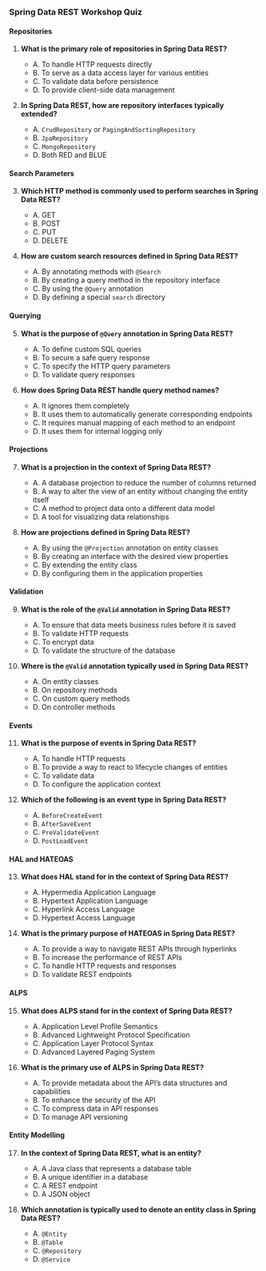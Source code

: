 ### Spring Data REST Workshop Quiz

#### Repositories
1. **What is the primary role of repositories in Spring Data REST?**
   - A. To handle HTTP requests directly
   - B. To serve as a data access layer for various entities
   - C. To validate data before persistence
   - D. To provide client-side data management

2. **In Spring Data REST, how are repository interfaces typically extended?**
   - A. `CrudRepository` or `PagingAndSortingRepository`
   - B. `JpaRepository`
   - C. `MongoRepository`
   - D. Both RED and BLUE

#### Search Parameters
3. **Which HTTP method is commonly used to perform searches in Spring Data REST?**
   - A. GET
   - B. POST
   - C. PUT
   - D. DELETE

4. **How are custom search resources defined in Spring Data REST?**
   - A. By annotating methods with `@Search`
   - B. By creating a query method in the repository interface
   - C. By using the `@Query` annotation
   - D. By defining a special `search` directory

#### Querying
5. **What is the purpose of `@Query` annotation in Spring Data REST?**
   - A. To define custom SQL queries
   - B. To secure a safe query response
   - C. To specify the HTTP query parameters
   - D. To validate query responses

6. **How does Spring Data REST handle query method names?**
   - A. It ignores them completely
   - B. It uses them to automatically generate corresponding endpoints
   - C. It requires manual mapping of each method to an endpoint
   - D. It uses them for internal logging only

#### Projections
7. **What is a projection in the context of Spring Data REST?**
   - A. A database projection to reduce the number of columns returned
   - B. A way to alter the view of an entity without changing the entity itself
   - C. A method to project data onto a different data model
   - D. A tool for visualizing data relationships

8. **How are projections defined in Spring Data REST?**
    - A. By using the `@Projection` annotation on entity classes
    - B. By creating an interface with the desired view properties
    - C. By extending the entity class
    - D. By configuring them in the application properties

#### Validation
9. **What is the role of the `@Valid` annotation in Spring Data REST?**
    - A. To ensure that data meets business rules before it is saved
    - B. To validate HTTP requests
    - C. To encrypt data
    - D. To validate the structure of the database

10. **Where is the `@Valid` annotation typically used in Spring Data REST?**
    - A. On entity classes
    - B. On repository methods
    - C. On custom query methods
    - D. On controller methods

#### Events
11. **What is the purpose of events in Spring Data REST?**
    - A. To handle HTTP requests
    - B. To provide a way to react to lifecycle changes of entities
    - C. To validate data
    - D. To configure the application context

12. **Which of the following is an event type in Spring Data REST?**
    - A. `BeforeCreateEvent`
    - B. `AfterSaveEvent`
    - C. `PreValidateEvent`
    - D. `PostLoadEvent`

#### HAL and HATEOAS
13. **What does HAL stand for in the context of Spring Data REST?**
    - A. Hypermedia Application Language
    - B. Hypertext Application Language
    - C. Hyperlink Access Language
    - D. Hypertext Access Language

14. **What is the primary purpose of HATEOAS in Spring Data REST?**
    - A. To provide a way to navigate REST APIs through hyperlinks
    - B. To increase the performance of REST APIs
    - C. To handle HTTP requests and responses
    - D. To validate REST endpoints

#### ALPS
15. **What does ALPS stand for in the context of Spring Data REST?**
    - A. Application Level Profile Semantics
    - B. Advanced Lightweight Protocol Specification
    - C. Application Layer Protocol Syntax
    - D. Advanced Layered Paging System

16. **What is the primary use of ALPS in Spring Data REST?**
    - A. To provide metadata about the API’s data structures and capabilities
    - B. To enhance the security of the API
    - C. To compress data in API responses
    - D. To manage API versioning

#### Entity Modelling
17. **In the context of Spring Data REST, what is an entity?**
    - A. A Java class that represents a database table
    - B. A unique identifier in a database
    - C. A REST endpoint
    - D. A JSON object

18. **Which annotation is typically used to denote an entity class in Spring Data REST?**
    - A. `@Entity`
    - B. `@Table`
    - C. `@Repository`
    - D. `@Service`

